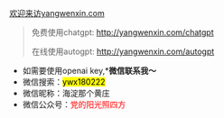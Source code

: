 [欢迎来访yangwenxin.com](yangwenxin.com)


> 免费使用chatgpt: http://yangwenxin.com/chatgpt
> 
> 在线使用autogpt: http://yangwenxin.com/autogpt

- 如需要使用openai key,***微信联系我～**
- 微信搜索：<mark>ywx180222</mark>
- 微信昵称：海淀那个黄庄
- 微信公众号：<font color=red>党的阳光照四方</font>

